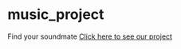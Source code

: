 # music_project
Find your soundmate
[Click here to see our project](https://share.streamlit.io/augustin-chab/music_project/main/Music_Github.py 'Our project')
